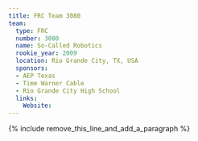 ```yaml
---
title: FRC Team 3080
team:
  type: FRC
  number: 3080
  name: So-Called Robotics
  rookie_year: 2009
  location: Rio Grande City, TX, USA
  sponsors:
  - AEP Texas
  - Time Warner Cable
  - Rio Grande City High School
  links:
    Website:
---
```


{% include remove_this_line_and_add_a_paragraph %}
